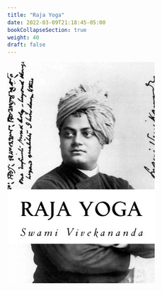 ```yaml
---
title: "Raja Yoga"
date: 2022-03-09T21:18:45-05:00
bookCollapseSection: true
weight: 40
draft: false
---
```


![Raja Yoga](/portadas/rajayoga.jpg)
